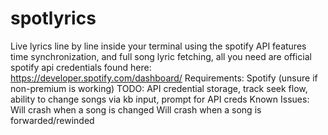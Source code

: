 # spotlyrics

Live lyrics line by line inside your terminal using the spotify API
features time synchronization, and full song lyric fetching, all you need are official spotify api credentials found here:
https://developer.spotify.com/dashboard/
Requirements: Spotify (unsure if non-premium is working)
TODO: API credential storage, track seek flow, ability to change songs via kb input, prompt for API creds
Known Issues: 
Will crash when a song is changed
Will crash when a song is forwarded/rewinded
